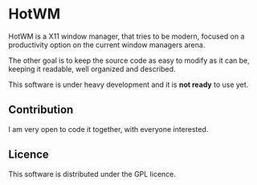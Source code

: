# HotWM
HotWM is a X11 window manager, that tries to be modern, focused on a productivity option on the current window managers arena.

The other goal is to keep the source code as easy to modify as it can be, keeping it readable, well organized and described.

This software is under heavy development and it is **not ready** to use yet.

## Contribution
I am very open to code it together, with everyone interested.

## Licence
This software is distributed under the GPL licence.
